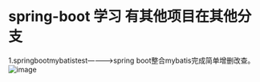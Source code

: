 # spring-boot 学习 有其他项目在其他分支
1.springbootmybatistest————>spring boot整合mybatis完成简单增删改查。
 ![image]( https://github.com/ljheee/HexTransform/blob/master/abc.jpg)
